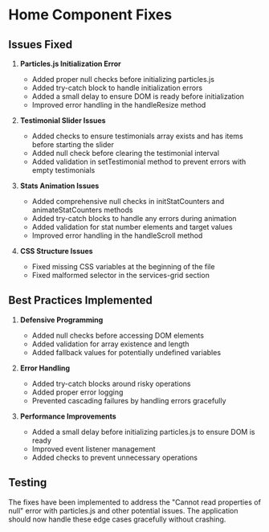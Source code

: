 # Home Component Fixes

## Issues Fixed

1. **Particles.js Initialization Error**
   - Added proper null checks before initializing particles.js
   - Added try-catch block to handle initialization errors
   - Added a small delay to ensure DOM is ready before initialization
   - Improved error handling in the handleResize method

2. **Testimonial Slider Issues**
   - Added checks to ensure testimonials array exists and has items before starting the slider
   - Added null check before clearing the testimonial interval
   - Added validation in setTestimonial method to prevent errors with empty testimonials

3. **Stats Animation Issues**
   - Added comprehensive null checks in initStatCounters and animateStatCounters methods
   - Added try-catch blocks to handle any errors during animation
   - Added validation for stat number elements and target values
   - Improved error handling in the handleScroll method

4. **CSS Structure Issues**
   - Fixed missing CSS variables at the beginning of the file
   - Fixed malformed selector in the services-grid section

## Best Practices Implemented

1. **Defensive Programming**
   - Added null checks before accessing DOM elements
   - Added validation for array existence and length
   - Added fallback values for potentially undefined variables

2. **Error Handling**
   - Added try-catch blocks around risky operations
   - Added proper error logging
   - Prevented cascading failures by handling errors gracefully

3. **Performance Improvements**
   - Added a small delay before initializing particles.js to ensure DOM is ready
   - Improved event listener management
   - Added checks to prevent unnecessary operations

## Testing

The fixes have been implemented to address the "Cannot read properties of null" error with particles.js and other potential issues. The application should now handle these edge cases gracefully without crashing.
